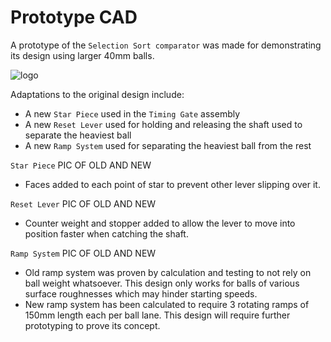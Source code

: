 # Prototype CAD

A prototype of the `Selection Sort comparator` was made for demonstrating its design using larger 40mm balls.

![logo](https://github.com/jamesrussellt/Ball-Machine/blob/master/Images/Prototype_image_1.png)

Adaptations to the original design include:
 * A new `Star Piece` used in the `Timing Gate` assembly
 * A new `Reset Lever` used for holding and releasing the shaft used to separate the heaviest ball
 * A new `Ramp System` used for separating the heaviest ball from the rest

`Star Piece`
PIC OF OLD AND NEW
 * Faces added to each point of star to prevent other lever slipping over it.

`Reset Lever`
PIC OF OLD AND NEW
 * Counter weight and stopper added to allow the lever to move into position faster when catching the shaft.

`Ramp System`
PIC OF OLD AND NEW
 * Old ramp system was proven by calculation and testing to not rely on ball weight whatsoever. This design only works for balls of various surface roughnesses which may hinder starting speeds.
 * New ramp system has been calculated to require 3 rotating ramps of 150mm length each per ball lane. This design will require further prototyping to prove its concept.
